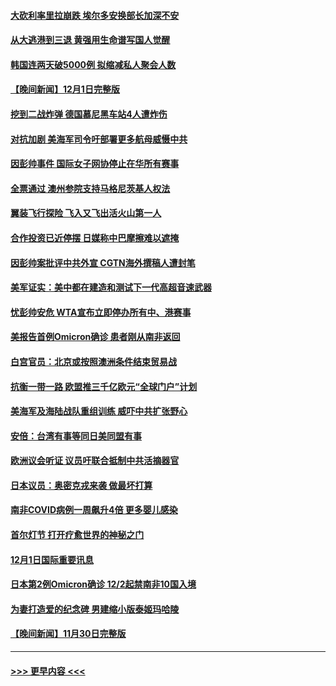 #### [大砍利率里拉崩跌 埃尔多安换部长加深不安](../pages/prog202/a103282955.md?t=12021201) 
#### [从大逃港到三退 黄强用生命谱写国人觉醒](../pages/prog202/a103281774.md?t=12021201) 
#### [韩国连两天破5000例 拟缩减私人聚会人数](../pages/prog202/a103282921.md?t=12021201) 
#### [【晚间新闻】12月1日完整版](../pages/prog202/a103282922.md?t=12021201) 
#### [挖到二战炸弹 德国慕尼黑车站4人遭炸伤](../pages/prog202/a103282859.md?t=12021201) 
#### [对抗加剧 美海军司令吁部署更多航母威慑中共](../pages/prog202/a103282771.md?t=12021201) 
#### [因彭帅事件 国际女子网协停止在华所有赛事](../pages/prog202/a103282769.md?t=12021201) 
#### [全票通过 澳州参院支持马格尼茨基人权法](../pages/prog202/a103282730.md?t=12021201) 
#### [翼装飞行探险  飞入又飞出活火山第一人](../pages/prog202/a103282686.md?t=12021201) 
#### [合作投资已近停摆 日媒称中巴摩擦难以遮掩](../pages/prog202/a103282759.md?t=12021201) 
#### [因彭帅案批评中共外宣 CGTN海外撰稿人遭封笔](../pages/prog202/a103282698.md?t=12021201) 
#### [美军证实：美中都在建造和测试下一代高超音速武器](../pages/prog202/a103282638.md?t=12021201) 
#### [忧彭帅安危 WTA宣布立即停办所有中、港赛事](../pages/prog202/a103282652.md?t=12021201) 
#### [美报告首例Omicron确诊 患者刚从南非返回](../pages/prog202/a103282642.md?t=12021201) 
#### [白宫官员：北京或按照澳洲条件结束贸易战](../pages/prog202/a103282501.md?t=12021201) 
#### [抗衡一带一路 欧盟推三千亿欧元“全球门户”计划](../pages/prog202/a103282581.md?t=12021201) 
#### [美海军及海陆战队重组训练 威吓中共扩张野心](../pages/prog202/a103282410.md?t=12021201) 
#### [安倍：台湾有事等同日美同盟有事](../pages/prog202/a103282439.md?t=12021201) 
#### [欧洲议会听证 议员吁联合抵制中共活摘器官](../pages/prog202/a103282442.md?t=12021201) 
#### [日本议员：奥密克戎来袭 做最坏打算](../pages/prog202/a103282413.md?t=12021201) 
#### [南非COVID病例一周飙升4倍 更多婴儿感染](../pages/prog202/a103282330.md?t=12021201) 
#### [首尔灯节 打开疗愈世界的神秘之门](../pages/prog202/a103282261.md?t=12021201) 
#### [12月1日国际重要讯息](../pages/prog202/a103282252.md?t=12021201) 
#### [日本第2例Omicron确诊 12/2起禁南非10国入境](../pages/prog202/a103281990.md?t=12021201) 
#### [为妻打造爱的纪念碑 男建缩小版泰姬玛哈陵](../pages/prog202/a103282115.md?t=12021201) 
#### [【晚间新闻】11月30日完整版](../pages/prog202/a103281960.md?t=12021201) 

----
#### [ >>> 更早内容 <<< ](../indexes/prog202-earlier.md)
